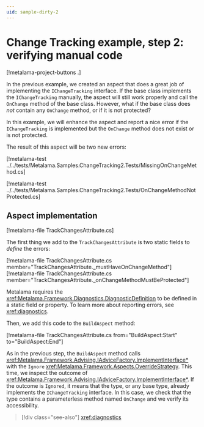 ```yaml
---
uid: sample-dirty-2
---
```


# Change Tracking example, step 2: verifying manual code

[!metalama-project-buttons .]

In the previous example, we created an aspect that does a great job of implementing the `IChangeTracking` interface. If the base class implements the `IChangeTracking` manually, the aspect will still work properly and call the `OnChange` method of the base class. However, what if the base class does _not_ contain any `OnChange` method, or if it is not protected?

In this example, we will enhance the aspect and report a nice error if the `IChangeTracking` is implemented but the `OnChange` method does not exist or is not protected.

The result of this aspect will be two new errors:

[!metalama-test ../../tests/Metalama.Samples.ChangeTracking2.Tests/MissingOnChangeMethod.cs]

[!metalama-test ../../tests/Metalama.Samples.ChangeTracking2.Tests/OnChangeMethodNotProtected.cs]

## Aspect implementation

[!metalama-file TrackChangesAttribute.cs]

The first thing we add to the `TrackChangesAttribute` is two static fields to _define_ the errors:

[!metalama-file TrackChangesAttribute.cs member="TrackChangesAttribute._mustHaveOnChangeMethod"]
[!metalama-file TrackChangesAttribute.cs member="TrackChangesAttribute._onChangeMethodMustBeProtected"]

Metalama requires the <xref:Metalama.Framework.Diagnostics.DiagnosticDefinition> to be defined in a static field or property. To learn more about reporting errors, see <xref:diagnostics>.

Then, we add this code to the `BuildAspect` method:

[!metalama-file TrackChangesAttribute.cs from="BuildAspect:Start" to="BuildAspect:End"]

As in the previous step, the `BuildAspect` method calls <xref:Metalama.Framework.Advising.IAdviceFactory.ImplementInterface*> with the `Ignore` <xref:Metalama.Framework.Aspects.OverrideStrategy>. This time, we inspect the outcome of <xref:Metalama.Framework.Advising.IAdviceFactory.ImplementInterface*>. If the outcome is `Ignored`, it means that the type, or any base type, already implements the `IChangeTracking` interface. In this case, we check that the type contains a parameterless method named `OnChange` and we verify its accessibility.

> [!div class="see-also"]
> <xref:diagnostics>
